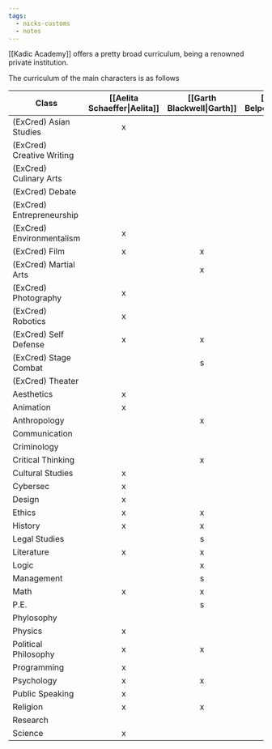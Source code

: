 ```yaml
---
tags:
  - nicks-customs
  - notes
---
```


[[Kadic Academy]] offers a pretty broad curriculum, being a renowned private institution.

The curriculum of the main characters is as follows


| Class                     | [[Aelita Schaeffer\|Aelita]] | [[Garth Blackwell\|Garth]] | [[Jeremie Belpois\|Jeremie]] | [[Odd Della Robbia\|Odd]] | [[Ulrich Stern\|Stern]] | [[William Dunbar\|Will]] | [[Yumi Ishiyama\|Yumi]] |
| ------------------------- | :--------------------------: | :------------------------: | :--------------------------: | :-----------------------: | :---------------------: | :----------------------: | :---------------------: |
| (ExCred) Asian Studies    |              x               |                            |                              |                           |                         |                          |            x            |
| (ExCred) Creative Writing |                              |                            |                              |             x             |                         |            x             |            x            |
| (ExCred) Culinary Arts    |                              |                            |                              |             x             |                         |                          |                         |
| (ExCred) Debate           |                              |                            |              x               |                           |            x            |            x             |            x            |
| (ExCred) Entrepreneurship |                              |                            |                              |             x             |                         |                          |            x            |
| (ExCred) Environmentalism |              x               |                            |              x               |             x             |                         |                          |                         |
| (ExCred) Film             |              x               |             x              |                              |             x             |                         |            x             |            x            |
| (ExCred) Martial Arts     |                              |             x              |                              |                           |            x            |            x             |            x            |
| (ExCred) Photography      |              x               |                            |                              |                           |            x            |                          |            x            |
| (ExCred) Robotics         |              x               |                            |              x               |                           |                         |                          |                         |
| (ExCred) Self Defense     |              x               |             x              |              x               |             x             |            x            |            x             |            x            |
| (ExCred) Stage Combat     |                              |             s              |                              |             x             |            x            |            s             |                         |
| (ExCred) Theater          |                              |                            |                              |             x             |                         |                          |            x            |
| Aesthetics                |              x               |                            |                              |             x             |                         |                          |            x            |
| Animation                 |              x               |                            |                              |             x             |                         |                          |                         |
| Anthropology              |                              |             x              |                              |                           |            x            |            x             |            x            |
| Communication             |                              |                            |                              |             x             |            x            |                          |                         |
| Criminology               |                              |                            |                              |                           |            x            |            x             |                         |
| Critical Thinking         |                              |             x              |                              |             x             |                         |                          |            x            |
| Cultural Studies          |              x               |                            |                              |             x             |                         |            x             |            x            |
| Cybersec                  |              x               |                            |              x               |                           |                         |                          |                         |
| Design                    |              x               |                            |              x               |             x             |                         |                          |            x            |
| Ethics                    |              x               |             x              |              x               |             x             |            x            |            x             |            x            |
| History                   |              x               |             x              |              x               |                           |                         |                          |            x            |
| Legal Studies             |                              |             s              |                              |             x             |            x            |                          |                         |
| Literature                |              x               |             x              |                              |             x             |                         |            x             |            x            |
| Logic                     |                              |             x              |              x               |                           |            x            |            x             |                         |
| Management                |                              |             s              |                              |             x             |            x            |            s             |            x            |
| Math                      |              x               |             x              |              x               |                           |                         |                          |                         |
| P.E.                      |                              |             s              |                              |                           |            x            |            s             |            x            |
| Phylosophy                |                              |                            |                              |                           |                         |                          |                         |
| Physics                   |              x               |                            |              x               |                           |                         |                          |                         |
| Political Philosophy      |              x               |             x              |              x               |                           |            x            |                          |            x            |
| Programming               |              x               |                            |              x               |             x             |                         |                          |            x            |
| Psychology                |              x               |             x              |                              |                           |            x            |            x             |                         |
| Public Speaking           |              x               |                            |                              |             x             |            x            |                          |                         |
| Religion                  |              x               |             x              |                              |                           |                         |            x             |            x            |
| Research                  |                              |                            |              x               |                           |            x            |            x             |            x            |
| Science                   |              x               |                            |              x               |                           |            x            |                          |                         |

